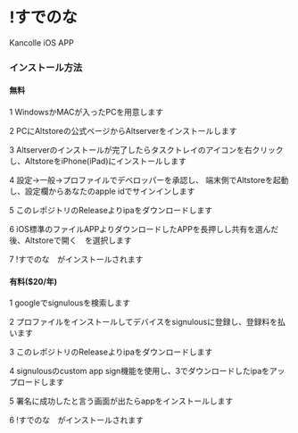 # !すでのな
Kancolle iOS APP

### インストール方法

#### 無料
1 WindowsかMACが入ったPCを用意します

2 PCにAltstoreの公式ページからAltserverをインストールします

3 Altserverのインストールが完了したらタスクトレイのアイコンを右クリックし、AltstoreをiPhone(iPad)にインストールします

4 設定->一般->プロファイルでデベロッパーを承認し、
端末側でAltstoreを起動し、設定欄からあなたのapple idでサインインします

5 このレポジトリのReleaseよりipaをダウンロードします

6 iOS標準のファイルAPPよりダウンロードしたAPPを長押しし共有を選んだ後、Altstoreで開く　を選択します

7 !すでのな　がインストールされます

#### 有料($20/年)
1 googleでsignulousを検索します

2 プロファイルをインストールしてデバイスをsignulousに登録し、登録料を払います

3 このレポジトリのReleaseよりipaをダウンロードします

4 signulousのcustom app sign機能を使用し、3でダウンロードしたipaをアップロードします

5 署名に成功したと言う画面が出たらappをインストールします

6 !すでのな　がインストールされます
